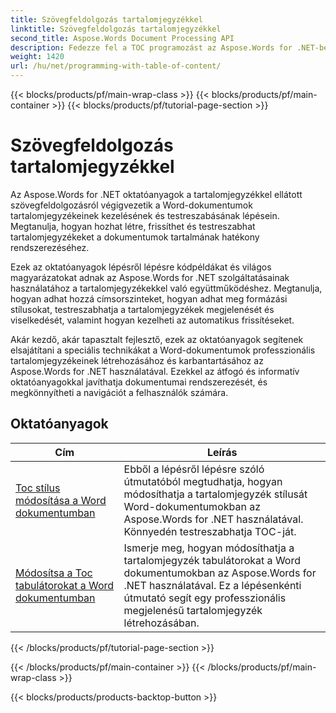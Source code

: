 ```yaml
---
title: Szövegfeldolgozás tartalomjegyzékkel
linktitle: Szövegfeldolgozás tartalomjegyzékkel
second_title: Aspose.Words Document Processing API
description: Fedezze fel a TOC programozást az Aspose.Words for .NET-ben. Ismerje meg, hogyan hozhat létre és kezelhet tartalomjegyzékeket a Word-dokumentumokban a lépésről lépésre bemutatott oktatóanyagok és C#-kódpéldák segítségével.
weight: 1420
url: /hu/net/programming-with-table-of-content/
---
```


{{< blocks/products/pf/main-wrap-class >}}
{{< blocks/products/pf/main-container >}}
{{< blocks/products/pf/tutorial-page-section >}}

# Szövegfeldolgozás tartalomjegyzékkel

Az Aspose.Words for .NET oktatóanyagok a tartalomjegyzékkel ellátott szövegfeldolgozásról végigvezetik a Word-dokumentumok tartalomjegyzékeinek kezelésének és testreszabásának lépésein. Megtanulja, hogyan hozhat létre, frissíthet és testreszabhat tartalomjegyzékeket a dokumentumok tartalmának hatékony rendszerezéséhez.

Ezek az oktatóanyagok lépésről lépésre kódpéldákat és világos magyarázatokat adnak az Aspose.Words for .NET szolgáltatásainak használatához a tartalomjegyzékekkel való együttműködéshez. Megtanulja, hogyan adhat hozzá címsorszinteket, hogyan adhat meg formázási stílusokat, testreszabhatja a tartalomjegyzékek megjelenését és viselkedését, valamint hogyan kezelheti az automatikus frissítéseket.

Akár kezdő, akár tapasztalt fejlesztő, ezek az oktatóanyagok segítenek elsajátítani a speciális technikákat a Word-dokumentumok professzionális tartalomjegyzékeinek létrehozásához és karbantartásához az Aspose.Words for .NET használatával. Ezekkel az átfogó és informatív oktatóanyagokkal javíthatja dokumentumai rendszerezését, és megkönnyítheti a navigációt a felhasználók számára.

 ## Oktatóanyagok
| Cím | Leírás |
| --- | --- |
| [Toc stílus módosítása a Word dokumentumban](./change-style-of-toc-level/) | Ebből a lépésről lépésre szóló útmutatóból megtudhatja, hogyan módosíthatja a tartalomjegyzék stílusát Word-dokumentumokban az Aspose.Words for .NET használatával. Könnyedén testreszabhatja TOC-ját. |
| [Módosítsa a Toc tabulátorokat a Word dokumentumban](./change-toc-tab-stops/) | Ismerje meg, hogyan módosíthatja a tartalomjegyzék tabulátorokat a Word dokumentumokban az Aspose.Words for .NET használatával. Ez a lépésenkénti útmutató segít egy professzionális megjelenésű tartalomjegyzék létrehozásában. |
{{< /blocks/products/pf/tutorial-page-section >}}

{{< /blocks/products/pf/main-container >}}
{{< /blocks/products/pf/main-wrap-class >}}

{{< blocks/products/products-backtop-button >}}
